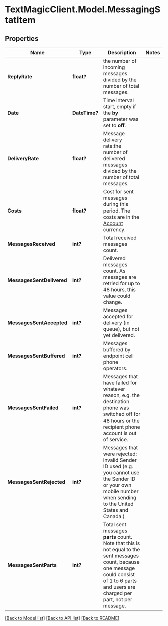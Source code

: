 # TextMagicClient.Model.MessagingStatItem
## Properties

Name | Type | Description | Notes
------------ | ------------- | ------------- | -------------
**ReplyRate** | **float?** | the number of incoming messages divided by the number of total messages. | 
**Date** | **DateTime?** | Time interval start, empty if the **by** parameter was set to **off**.  | 
**DeliveryRate** | **float?** | Message delivery rate:the number of delivered messages divided by the number of total messages. | 
**Costs** | **float?** | Cost for sent messages during this period. The costs are in the [Account](http://docs.textmagictesting.com/#tag/User) currency.  | 
**MessagesReceived** | **int?** | Total received messages count. | 
**MessagesSentDelivered** | **int?** | Delivered messages count. As messages are retried for up to 48 hours, this value could change. | 
**MessagesSentAccepted** | **int?** | Messages accepted for delivery (in queue), but not yet delivered. | 
**MessagesSentBuffered** | **int?** | Messages buffered by endpoint cell phone operators. | 
**MessagesSentFailed** | **int?** | Messages that have failed for whatever reason, e.g. the destination phone was switched off for 48 hours or the recipient phone account is out of service. | 
**MessagesSentRejected** | **int?** | Messages that were rejected: invalid Sender ID used (e.g. you cannot use the Sender ID or your own mobile number when sending to the United States and Canada.)  | 
**MessagesSentParts** | **int?** | Total sent messages **parts** count. Note that this is not equal to the sent messages count, because one message could consist of 1 to 6 parts and users are charged per part, not per message. | 

[[Back to Model list]](../README.md#documentation-for-models) [[Back to API list]](../README.md#documentation-for-api-endpoints) [[Back to README]](../README.md)

